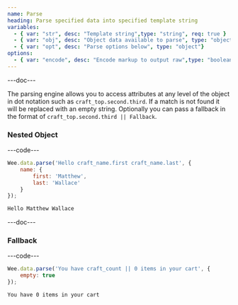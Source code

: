 ```yaml
---
name: Parse
heading: Parse specified data into specified template string
variables:
  - { var: "str", desc: "Template string",type: "string", req: true }
  - { var: "obj", desc: "Object data available to parse", type: "object", req: true}
  - { var: "opt", desc: "Parse options below", type: "object"}
options:
  - { var: "encode", desc: "Encode markup to output raw",type: "boolean", default: "false"}
---
```


---doc---

The parsing engine allows you to access attributes at any level of the object in dot notation such as ```craft_top.second.third```. If a match is not found it will be replaced with an empty string. Optionally you can pass a fallback in the format of ```craft_top.second.third || Fallback```.

### Nested Object

---code---

```javascript
Wee.data.parse('Hello craft_name.first craft_name.last', {
	name: {
		first: 'Matthew',
		last: 'Wallace'
	}
});
```

```html
Hello Matthew Wallace
```

---doc---

### Fallback

---code---

```javascript
Wee.data.parse('You have craft_count || 0 items in your cart', {
	empty: true
});
```

```html
You have 0 items in your cart
```
